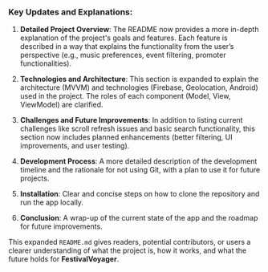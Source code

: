 
### Key Updates and Explanations:

1. **Detailed Project Overview**: The README now provides a more in-depth explanation of the project's goals and features. Each feature is described in a way that explains the functionality from the user’s perspective (e.g., music preferences, event filtering, promoter functionalities).
  
2. **Technologies and Architecture**: This section is expanded to explain the architecture (MVVM) and technologies (Firebase, Geolocation, Android) used in the project. The roles of each component (Model, View, ViewModel) are clarified.

3. **Challenges and Future Improvements**: In addition to listing current challenges like scroll refresh issues and basic search functionality, this section now includes planned enhancements (better filtering, UI improvements, and user testing).

4. **Development Process**: A more detailed description of the development timeline and the rationale for not using Git, with a plan to use it for future projects.

5. **Installation**: Clear and concise steps on how to clone the repository and run the app locally.

6. **Conclusion**: A wrap-up of the current state of the app and the roadmap for future improvements.

This expanded `README.md` gives readers, potential contributors, or users a clearer understanding of what the project is, how it works, and what the future holds for **FestivalVoyager**.
